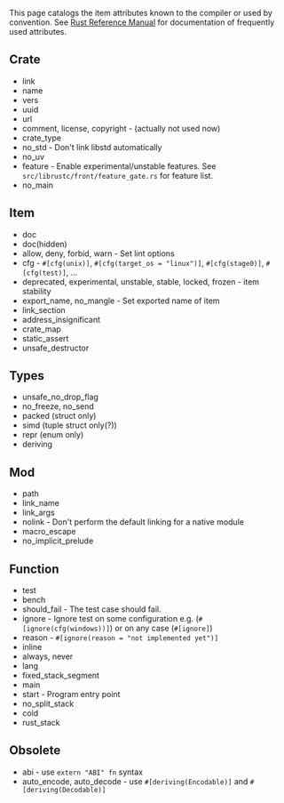 This page catalogs the item attributes known to the compiler or used by convention.
See [Rust Reference Manual](http://static.rust-lang.org/doc/master/rust.html#attributes) for documentation of frequently used attributes.

Crate
-----

* link
 * name
 * vers
 * uuid
 * url
* comment, license, copyright - (actually not used now)
* crate_type
* no_std - Don't link libstd automatically
* no_uv
* feature - Enable experimental/unstable features. See `src/librustc/front/feature_gate.rs` for feature list.
* no_main

Item
----

* doc
 * doc(hidden)
* allow, deny, forbid, warn - Set lint options
* cfg - `#[cfg(unix)]`, `#[cfg(target_os = "linux")]`, `#[cfg(stage0)]`, `#[cfg(test)]`, ...
* deprecated, experimental, unstable, stable, locked, frozen - item stability
* export_name, no_mangle - Set exported name of item
* link_section
* address_insignificant
* crate_map
* static_assert
* unsafe_destructor

Types
-----
* unsafe_no_drop_flag
* no_freeze, no_send
* packed (struct only)
* simd (tuple struct only(?))
* repr (enum only)
* deriving

Mod
---

* path
* link_name
* link_args
* nolink - Don't perform the default linking for a native module
* macro_escape
* no_implicit_prelude

Function
--------

* test
* bench
* should_fail - The test case should fail.
* ignore - Ignore test on some configuration e.g. (`#[ignore(cfg(windows))]`) or on any case (`#[ignore]`)
 * reason - `#[ignore(reason = "not implemented yet")]`
* inline
 * always, never
* lang
* fixed_stack_segment
* main
* start - Program entry point
* no_split_stack
* cold
* rust_stack

Obsolete
--------

* abi - use `extern "ABI" fn` syntax
* auto_encode, auto_decode - use `#[deriving(Encodable)]` and `#[deriving(Decodable)]`
